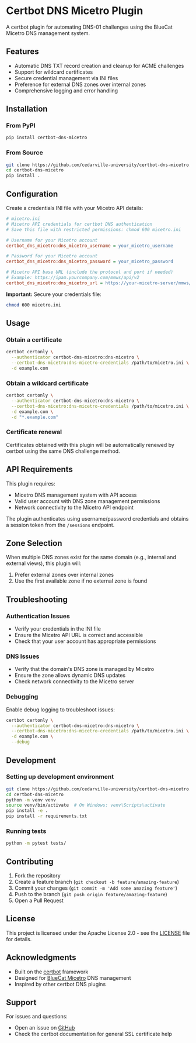 # Certbot DNS Micetro Plugin

A certbot plugin for automating DNS-01 challenges using the BlueCat Micetro DNS management system.

## Features

- Automatic DNS TXT record creation and cleanup for ACME challenges
- Support for wildcard certificates
- Secure credential management via INI files
- Preference for external DNS zones over internal zones
- Comprehensive logging and error handling

## Installation

### From PyPI

```bash
pip install certbot-dns-micetro
```

### From Source

```bash
git clone https://github.com/cedarville-university/certbot-dns-micetro.git
cd certbot-dns-micetro
pip install .
```

## Configuration

Create a credentials INI file with your Micetro API details:

```ini
# micetro.ini
# Micetro API credentials for certbot DNS authentication
# Save this file with restricted permissions: chmod 600 micetro.ini

# Username for your Micetro account
certbot_dns_micetro:dns_micetro_username = your_micetro_username

# Password for your Micetro account  
certbot_dns_micetro:dns_micetro_password = your_micetro_password

# Micetro API base URL (include the protocol and port if needed)
# Example: https://ipam.yourcompany.com/mmws/api/v2
certbot_dns_micetro:dns_micetro_url = https://your-micetro-server/mmws/api/v2
```

**Important:** Secure your credentials file:
```bash
chmod 600 micetro.ini
```

## Usage

### Obtain a certificate

```bash
certbot certonly \
  --authenticator certbot-dns-micetro:dns-micetro \
  --certbot-dns-micetro:dns-micetro-credentials /path/to/micetro.ini \
  -d example.com
```

### Obtain a wildcard certificate

```bash
certbot certonly \
  --authenticator certbot-dns-micetro:dns-micetro \
  --certbot-dns-micetro:dns-micetro-credentials /path/to/micetro.ini \
  -d example.com \
  -d "*.example.com"
```

### Certificate renewal

Certificates obtained with this plugin will be automatically renewed by certbot using the same DNS challenge method.

## API Requirements

This plugin requires:
- Micetro DNS management system with API access
- Valid user account with DNS zone management permissions
- Network connectivity to the Micetro API endpoint

The plugin authenticates using username/password credentials and obtains a session token from the `/sessions` endpoint.

## Zone Selection

When multiple DNS zones exist for the same domain (e.g., internal and external views), this plugin will:
1. Prefer external zones over internal zones
2. Use the first available zone if no external zone is found

## Troubleshooting

### Authentication Issues

- Verify your credentials in the INI file
- Ensure the Micetro API URL is correct and accessible
- Check that your user account has appropriate permissions

### DNS Issues

- Verify that the domain's DNS zone is managed by Micetro
- Ensure the zone allows dynamic DNS updates
- Check network connectivity to the Micetro server

### Debugging

Enable debug logging to troubleshoot issues:

```bash
certbot certonly \
  --authenticator certbot-dns-micetro:dns-micetro \
  --certbot-dns-micetro:dns-micetro-credentials /path/to/micetro.ini \
  -d example.com \
  --debug
```

## Development

### Setting up development environment

```bash
git clone https://github.com/cedarville-university/certbot-dns-micetro.git
cd certbot-dns-micetro
python -m venv venv
source venv/bin/activate  # On Windows: venv\Scripts\activate
pip install -e .
pip install -r requirements.txt
```

### Running tests

```bash
python -m pytest tests/
```

## Contributing

1. Fork the repository
2. Create a feature branch (`git checkout -b feature/amazing-feature`)
3. Commit your changes (`git commit -m 'Add some amazing feature'`)
4. Push to the branch (`git push origin feature/amazing-feature`)
5. Open a Pull Request

## License

This project is licensed under the Apache License 2.0 - see the [LICENSE](LICENSE) file for details.

## Acknowledgments

- Built on the [certbot](https://certbot.eff.org/) framework
- Designed for [BlueCat Micetro](https://www.bluecatnetworks.com/) DNS management
- Inspired by other certbot DNS plugins

## Support

For issues and questions:
- Open an issue on [GitHub](https://github.com/cedarville-university/certbot-dns-micetro/issues)
- Check the certbot documentation for general SSL certificate help